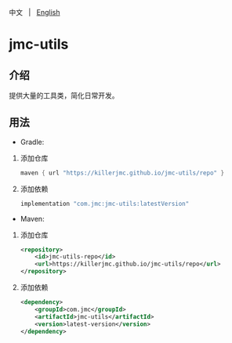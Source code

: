 中文 &nbsp; | &nbsp; [English](README.md)

# jmc-utils

## 介绍

提供大量的工具类，简化日常开发。

## 用法

+ Gradle:

1. 添加仓库
   ```groovy
   maven { url "https://killerjmc.github.io/jmc-utils/repo" }
   ```

2. 添加依赖
   ```groovy
   implementation "com.jmc:jmc-utils:latestVersion"
   ```


+ Maven: 

1. 添加仓库
    ```xml
    <repository>
        <id>jmc-utils-repo</id>
        <url>https://killerjmc.github.io/jmc-utils/repo</url>
    </repository>
    ```

2. 添加依赖
    ```xml
    <dependency>
        <groupId>com.jmc</groupId>
        <artifactId>jmc-utils</artifactId>
        <version>latest-version</version>
    </dependency>
    ```
